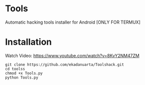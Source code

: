 # Tools

Automatic hacking tools installer for Android [ONLY FOR TERMUX]



# Installation
Watch Video: https://www.youtube.com/watch?v=8KvY2NM47ZM
```
git clone https://github.com/ekadanuarta/Toolshack.git
cd toolss
chmod +x Tools.py
python Tools.py
```

